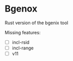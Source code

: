# Bgenox

Rust version of the bgenix tool

Missing features:
- [ ] incl-rsid
- [ ] incl-range
- [ ] v11
